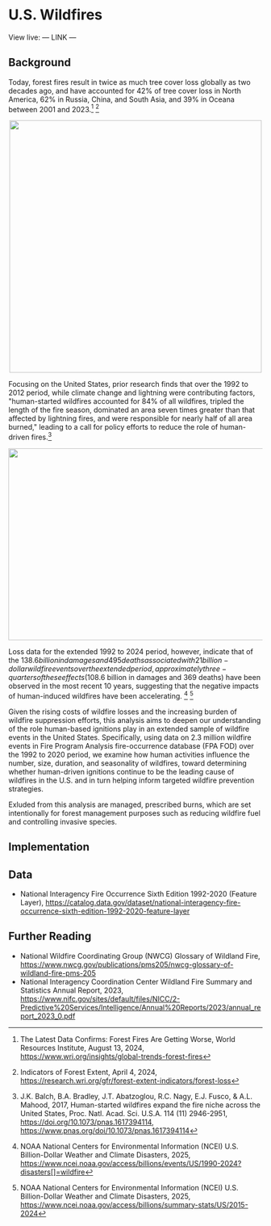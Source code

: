 
# U.S. Wildfires

View live: — LINK —


## Background

Today, forest fires result in twice as much tree cover loss globally as two decades ago, and have accounted for 42% of tree cover loss in North America, 62% in Russia, China, and South Asia, and 39% in Oceana between 2001 and 2023.[^1] [^2] 

<p align="center">
<img src="https://github.com/user-attachments/assets/bd335172-6448-4053-8833-ff83a0ff5cc1" height="500">
</p>

Focusing on the United States, prior research finds that over the 1992 to 2012 period, while climate change and lightning were contributing factors, "human-started wildfires accounted for 84% of all wildfires, tripled the length of the fire season, dominated an area seven times greater than that affected by lightning fires, and were responsible for nearly half of all area burned," leading to a call for policy efforts to reduce the role of human-driven fires.[^3] 

<p align="center">
<img src="https://github.com/user-attachments/assets/c028519a-f4ff-4f8d-bc42-fdd73326e995" height="380" width="800">
</p>


Loss data for the extended 1992 to 2024 period, however, indicate that of the $138.6 billion in damages and 495 deaths associated with 21 billion-dollar wildfire events over the extended period, approximately three-quarters of these effects ($108.6 billion in damages and 369 deaths) have been observed in the most recent 10 years, suggesting that the negative impacts of human-induced wildfires have been accelerating. [^4] [^5] 

Given the rising costs of wildfire losses and the increasing burden of wildfire suppression efforts, this analysis aims to deepen our understanding of the role human-based ignitions play in an extended sample of wildfire events in the United States. Specifically, using data on 2.3 million wildfire events in Fire Program Analysis fire-occurrence database (FPA FOD) over the 1992 to 2020 period, we examine how human activities influence the number, size, duration, and seasonality of wildfires, toward determining whether human-driven ignitions continue to be the leading cause of wildfires in the U.S. and in turn helping inform targeted wildfire prevention strategies. 

Exluded from this analysis are managed, prescribed burns, which are set intentionally for forest management purposes such as reducing wildfire fuel and controlling invasive species. 

## Implementation

## Data
* National Interagency Fire Occurrence Sixth Edition 1992-2020 (Feature Layer), https://catalog.data.gov/dataset/national-interagency-fire-occurrence-sixth-edition-1992-2020-feature-layer

## Further Reading
* National Wildfire Coordinating Group (NWCG) Glossary of Wildland Fire, https://www.nwcg.gov/publications/pms205/nwcg-glossary-of-wildland-fire-pms-205
* National Interagency Coordination Center Wildland Fire Summary and Statistics Annual Report, 2023, https://www.nifc.gov/sites/default/files/NICC/2-Predictive%20Services/Intelligence/Annual%20Reports/2023/annual_report_2023_0.pdf

[^1]: The Latest Data Confirms: Forest Fires Are Getting Worse, World Resources Institute, August 13, 2024, https://www.wri.org/insights/global-trends-forest-fires
[^2]: Indicators of Forest Extent, April 4, 2024, https://research.wri.org/gfr/forest-extent-indicators/forest-loss
[^3]: J.K. Balch, B.A. Bradley, J.T. Abatzoglou, R.C. Nagy, E.J. Fusco, & A.L. Mahood, 2017, Human-started wildfires expand the fire niche across the United States, Proc. Natl. Acad. Sci. U.S.A. 114 (11) 2946-2951, https://doi.org/10.1073/pnas.1617394114, https://www.pnas.org/doi/10.1073/pnas.1617394114
[^4]: NOAA National Centers for Environmental Information (NCEI) U.S. Billion-Dollar Weather and Climate Disasters, 2025, https://www.ncei.noaa.gov/access/billions/events/US/1990-2024?disasters[]=wildfire
[^5]: NOAA National Centers for Environmental Information (NCEI) U.S. Billion-Dollar Weather and Climate Disasters, 2025, https://www.ncei.noaa.gov/access/billions/summary-stats/US/2015-2024
